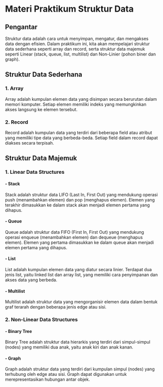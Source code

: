 # Materi Praktikum Struktur Data

## Pengantar
Struktur data adalah cara untuk menyimpan, mengatur, dan mengakses data dengan efisien. Dalam praktikum ini, kita akan mempelajari struktur data sederhana seperti array dan record, serta struktur data majemuk seperti Linear (stack, queue, list, multilist) dan Non-Linier (pohon biner dan graph).

## Struktur Data Sederhana
### 1. Array
Array adalah kumpulan elemen data yang disimpan secara berurutan dalam memori komputer. Setiap elemen memiliki indeks yang memungkinkan akses langsung ke elemen tersebut.

### 2. Record
Record adalah kumpulan data yang terdiri dari beberapa field atau atribut yang memiliki tipe data yang berbeda-beda. Setiap field dalam record dapat diakses secara terpisah.

## Struktur Data Majemuk
### 1. Linear Data Structures
#### - Stack
Stack adalah struktur data LIFO (Last In, First Out) yang mendukung operasi push (menambahkan elemen) dan pop (menghapus elemen). Elemen yang terakhir dimasukkan ke dalam stack akan menjadi elemen pertama yang dihapus.

#### - Queue
Queue adalah struktur data FIFO (First In, First Out) yang mendukung operasi enqueue (menambahkan elemen) dan dequeue (menghapus elemen). Elemen yang pertama dimasukkan ke dalam queue akan menjadi elemen pertama yang dihapus.

#### - List
List adalah kumpulan elemen data yang diatur secara linier. Terdapat dua jenis list, yaitu linked list dan array list, yang memiliki cara penyimpanan dan akses data yang berbeda.

#### - Multilist
Multilist adalah struktur data yang mengorganisir elemen data dalam bentuk graf terarah dengan beberapa jenis edge atau sisi.

### 2. Non-Linear Data Structures
#### - Binary Tree
Binary Tree adalah struktur data hierarkis yang terdiri dari simpul-simpul (nodes) yang memiliki dua anak, yaitu anak kiri dan anak kanan.

#### - Graph
Graph adalah struktur data yang terdiri dari kumpulan simpul (nodes) yang terhubung oleh edge atau sisi. Graph dapat digunakan untuk merepresentasikan hubungan antar objek.
